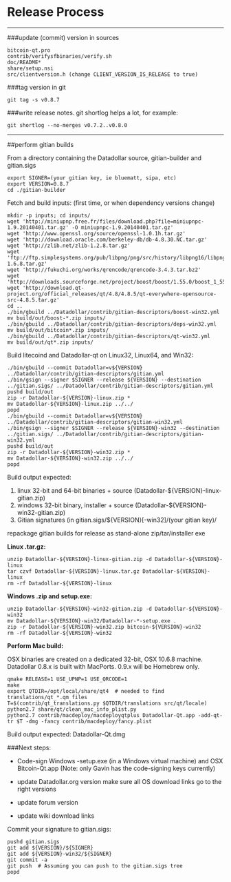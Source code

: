 Release Process
====================

* * *

###update (commit) version in sources


	bitcoin-qt.pro
	contrib/verifysfbinaries/verify.sh
	doc/README*
	share/setup.nsi
	src/clientversion.h (change CLIENT_VERSION_IS_RELEASE to true)

###tag version in git

	git tag -s v0.8.7

###write release notes. git shortlog helps a lot, for example:

	git shortlog --no-merges v0.7.2..v0.8.0

* * *

##perform gitian builds

 From a directory containing the Datadollar source, gitian-builder and gitian.sigs
  
	export SIGNER=(your gitian key, ie bluematt, sipa, etc)
	export VERSION=0.8.7
	cd ./gitian-builder

 Fetch and build inputs: (first time, or when dependency versions change)

	mkdir -p inputs; cd inputs/
	wget 'http://miniupnp.free.fr/files/download.php?file=miniupnpc-1.9.20140401.tar.gz' -O miniupnpc-1.9.20140401.tar.gz'
	wget 'http://www.openssl.org/source/openssl-1.0.1h.tar.gz'
	wget 'http://download.oracle.com/berkeley-db/db-4.8.30.NC.tar.gz'
	wget 'http://zlib.net/zlib-1.2.8.tar.gz'
	wget 'ftp://ftp.simplesystems.org/pub/libpng/png/src/history/libpng16/libpng-1.6.8.tar.gz'
	wget 'http://fukuchi.org/works/qrencode/qrencode-3.4.3.tar.bz2'
	wget 'http://downloads.sourceforge.net/project/boost/boost/1.55.0/boost_1_55_0.tar.bz2'
	wget 'http://download.qt-project.org/official_releases/qt/4.8/4.8.5/qt-everywhere-opensource-src-4.8.5.tar.gz'
	cd ..
	./bin/gbuild ../Datadollar/contrib/gitian-descriptors/boost-win32.yml
	mv build/out/boost-*.zip inputs/
	./bin/gbuild ../Datadollar/contrib/gitian-descriptors/deps-win32.yml
	mv build/out/bitcoin*.zip inputs/
	./bin/gbuild ../Datadollar/contrib/gitian-descriptors/qt-win32.yml
	mv build/out/qt*.zip inputs/

 Build litecoind and Datadollar-qt on Linux32, Linux64, and Win32:
  
	./bin/gbuild --commit Datadollar=v${VERSION} ../Datadollar/contrib/gitian-descriptors/gitian.yml
	./bin/gsign --signer $SIGNER --release ${VERSION} --destination ../gitian.sigs/ ../Datadollar/contrib/gitian-descriptors/gitian.yml
	pushd build/out
	zip -r Datadollar-${VERSION}-linux.zip *
	mv Datadollar-${VERSION}-linux.zip ../../
	popd
	./bin/gbuild --commit Datadollar=v${VERSION} ../Datadollar/contrib/gitian-descriptors/gitian-win32.yml
	./bin/gsign --signer $SIGNER --release ${VERSION}-win32 --destination ../gitian.sigs/ ../Datadollar/contrib/gitian-descriptors/gitian-win32.yml
	pushd build/out
	zip -r Datadollar-${VERSION}-win32.zip *
	mv Datadollar-${VERSION}-win32.zip ../../
	popd

  Build output expected:

  1. linux 32-bit and 64-bit binaries + source (Datadollar-${VERSION}-linux-gitian.zip)
  2. windows 32-bit binary, installer + source (Datadollar-${VERSION}-win32-gitian.zip)
  3. Gitian signatures (in gitian.sigs/${VERSION}[-win32]/(your gitian key)/

repackage gitian builds for release as stand-alone zip/tar/installer exe

**Linux .tar.gz:**

	unzip Datadollar-${VERSION}-linux-gitian.zip -d Datadollar-${VERSION}-linux
	tar czvf Datadollar-${VERSION}-linux.tar.gz Datadollar-${VERSION}-linux
	rm -rf Datadollar-${VERSION}-linux

**Windows .zip and setup.exe:**

	unzip Datadollar-${VERSION}-win32-gitian.zip -d Datadollar-${VERSION}-win32
	mv Datadollar-${VERSION}-win32/Datadollar-*-setup.exe .
	zip -r Datadollar-${VERSION}-win32.zip bitcoin-${VERSION}-win32
	rm -rf Datadollar-${VERSION}-win32

**Perform Mac build:**

  OSX binaries are created on a dedicated 32-bit, OSX 10.6.8 machine.
  Datadollar 0.8.x is built with MacPorts.  0.9.x will be Homebrew only.

	qmake RELEASE=1 USE_UPNP=1 USE_QRCODE=1
	make
	export QTDIR=/opt/local/share/qt4  # needed to find translations/qt_*.qm files
	T=$(contrib/qt_translations.py $QTDIR/translations src/qt/locale)
	python2.7 share/qt/clean_mac_info_plist.py
	python2.7 contrib/macdeploy/macdeployqtplus Datadollar-Qt.app -add-qt-tr $T -dmg -fancy contrib/macdeploy/fancy.plist

 Build output expected: Datadollar-Qt.dmg

###Next steps:

* Code-sign Windows -setup.exe (in a Windows virtual machine) and
  OSX Bitcoin-Qt.app (Note: only Gavin has the code-signing keys currently)

* update Datadollar.org version
  make sure all OS download links go to the right versions

* update forum version

* update wiki download links

Commit your signature to gitian.sigs:

	pushd gitian.sigs
	git add ${VERSION}/${SIGNER}
	git add ${VERSION}-win32/${SIGNER}
	git commit -a
	git push  # Assuming you can push to the gitian.sigs tree
	popd

